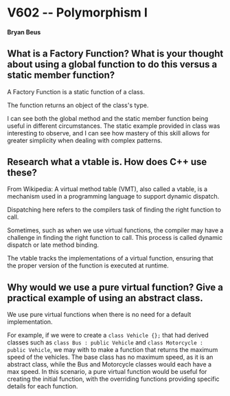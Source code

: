 # V602 -- Polymorphism I

#### Bryan Beus

## What is a Factory Function? What is your thought about using a global function to do this versus a static member function?

A Factory Function is a static function of a class.

The function returns an object of the class's type.

I can see both the global method and the static member function being useful in different circumstances. The static example provided in class was interesting to observe, and I can see how mastery of this skill allows for greater simplicity when dealing with complex patterns.

## Research what a vtable is. How does C++ use these?

From Wikipedia: A virtual method table (VMT), also called a vtable, is a mechanism used in a programming language to support dynamic dispatch.

Dispatching here refers to the compilers task of finding the right function to call.
 
Sometimes, such as when we use virtual functions, the compiler may have a challenge in finding the right function to call. This process is called dynamic dispatch or late method binding.

The vtable tracks the implementations of a virtual function, ensuring that the proper version of the function is executed at runtime.

## Why would we use a pure virtual function? Give a practical example of using an abstract class.

We use pure virtual functions when there is no need for a default implementation.

For example, if we were to create a `class Vehicle {};` that had derived classes such as `class Bus : public Vehicle` and `class Motorcycle : public Vehicle`, we may with to make a function that returns the maximum speed of the vehicles. The base class has no maximum speed, as it is an abstract class, while the Bus and Motorcycle classes would each have a max speed. In this scenario, a pure virtual function would be useful for creating the initial function, with the overriding functions providing specific details for each function. 

